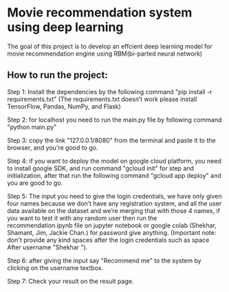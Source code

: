 # Movie recommendation system using deep learning
The goal of this project is to develop an effcient deep learning model for movie recommendation engine using RBM(bi-parted neural network) 

## How to run the project:
 Step 1: Install the dependencies by the following command "pip install -r requirements.txt" (The requirements.txt doesn’t work please install TensorFlow, Pandas, NumPy, and Flask)

 Step 2: for localhost you need to run the main.py file by following command "python main.py"

 Step 3: copy the link "127.0.0.1/8080" from the terminal and paste it to the browser, and you're good to go.

 Step 4: if you want to deploy the model on google cloud platform, you need to install google SDK, and run command "gcloud init" for step and initialization, after that run the following command "gcloud app deploy" and you are good to go.

 Step 5: The input you need to give the login credentials, we have only given four names because we don’t have any registration system, and all the user data available on the dataset and we’re merging that with those 4 names, if you want to test it with any random user then run the recommendation.ipynb file on jupyter notebook or google colab (Shekhar, Shamant, Jim, Jackie Chan.) for password give anything. (Important note: don't provide any kind spaces after the login credentials such as space After username "Shekhar ").

 Step 6: after giving the input say "Recommend me" to the system by clicking on the username textbox.

 Step 7: Check your result on the result page.
